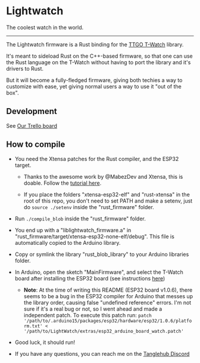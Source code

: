# Lightwatch

The coolest watch in the world.

----

The Lightwatch firmware is a Rust binding for the [TTGO T-Watch](https://github.com/Xinyuan-LilyGO/TTGO_TWatch_Library) library.

It's meant to sideload Rust on the C++-based firmware, so that one can use the Rust language on the T-Watch without having to port the library and it's drivers to Rust.

But it will become a fully-fledged firmware, giving both techies a way to customize with ease, yet giving normal users a way to use it "out of the box".

## Development

See [Our Trello board](https://trello.com/b/fGMwgs0I/development)

## How to compile

- You need the Xtensa patches for the Rust compiler, and the ESP32 target.

    - Thanks to the awesome work by @MabezDev and Xtensa, this is doable. Follow the [tutorial here](https://github.com/MabezDev/xtensa-rust-quickstart#recommended-build-method).

    - If you place the folders "xtensa-esp32-elf" and "rust-xtensa" in the root of this repo, you don't need to set PATH and make a setenv, just do `source ./setenv` inside the "rust_firmware" folder.

- Run `./compile_blob` inside the "rust_firmware" folder.
- You end up with a "liblightwatch_firmware.a" in "rust_firmware/target/xtensa-esp32-none-elf/debug". This file is automatically copied to the Arduino library.
- Copy or symlink the library "rust_blob_library" to your Arduino libraries folder.
- In Arduino, open the sketch "MainFirmware", and select the T-Watch board after installing the ESP32 board (see instructions [here](https://github.com/Xinyuan-LilyGO/TTGO_TWatch_Library/blob/master/docs/arduino-ide/boards_manager.md))

    - **Note**: At the time of writing this README (ESP32 board v1.0.6), there seems to be a bug in the ESP32 compiler for Arduino that messes up the library order, causing false "undefined reference" errors. I'm not sure if it's a real bug or not, so I went ahead and made a independent patch. To execute this patch run: `patch '/path/to/.arduino15/packages/esp32/hardware/esp32/1.0.6/platform.txt' < '/path/to/LightWatch/extras/esp32_arduino_board_watch.patch'`

- Good luck, it should run!
- If you have any questions, you can reach me on the [Tanglehub Discord](https://discord.gg/wwnhaRas2N)